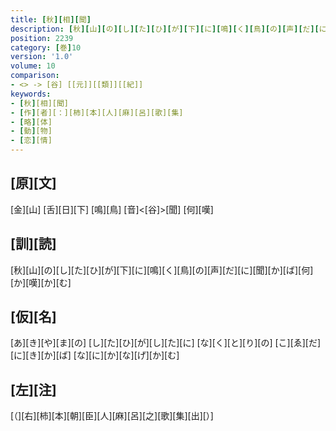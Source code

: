 ```yaml
---
title: [秋][相][聞]
description: [秋][山][の][し][た][ひ][が][下][に][鳴][く][鳥][の][声][だ][に][聞][か][ば][何][か][嘆][か][む]
position: 2239
category: [巻]10
version: '1.0'
volume: 10
comparison:
- <> -> [谷] [[元]][[類]][[紀]]
keywords:
- [秋][相][聞]
- [作][者][：][柿][本][人][麻][呂][歌][集]
- [略][体]
- [動][物]
- [恋][情]
---
```


## [原][文]

[金][山] [舌][日][下] [鳴][鳥] [音]<[谷]>[聞] [何][嘆]

## [訓][読]

[秋][山][の][し][た][ひ][が][下][に][鳴][く][鳥][の][声][だ][に][聞][か][ば][何][か][嘆][か][む]

## [仮][名]

[あ][き][や][ま][の] [し][た][ひ][が][し][た][に] [な][く][と][り][の] [こ][ゑ][だ][に][き][か][ば] [な][に][か][な][げ][か][む]

## [左][注]

[（][右][柿][本][朝][臣][人][麻][呂][之][歌][集][出][）]
